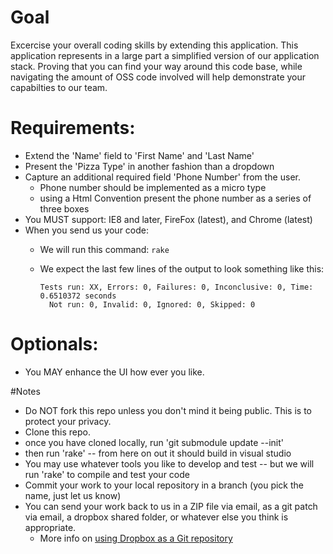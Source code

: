 # Goal

Excercise your overall coding skills by extending this application. This application represents in a large part a simplified version of our application stack. Proving that you can find your way around this code base, while navigating the amount of OSS code involved will help demonstrate your capabilties to our team.

# Requirements:

- Extend the 'Name' field to 'First Name' and 'Last Name'
- Present the 'Pizza Type' in another fashion than a dropdown
- Capture an additional required field 'Phone Number' from the user.
  - Phone number should be implemented as a micro type
  - using a Html Convention present the phone number as a series of three boxes
- You MUST support: IE8 and later, FireFox (latest), and Chrome (latest)
- When you send us your code:
  - We will run this command: `rake`
  - We expect the last few lines of the output to look something like this:
    
    ```
    Tests run: XX, Errors: 0, Failures: 0, Inconclusive: 0, Time: 0.6510372 seconds
      Not run: 0, Invalid: 0, Ignored: 0, Skipped: 0
    ```

# Optionals:

- You MAY enhance the UI how ever you like.

#Notes

- Do NOT fork this repo unless you don't mind it being public. This is to protect your privacy.
- Clone this repo.
- once you have cloned locally, run 'git submodule update --init'
- then run 'rake' -- from here on out it should build in visual studio
- You may use whatever tools you like to develop and test -- but we will run 'rake' to compile and test your code
- Commit your work to your local repository in a branch (you pick the name, just let us know)
- You can send your work back to us in a ZIP file via email, as a git patch via email, a dropbox shared folder, or whatever else you think is appropriate.
   - More info on [using Dropbox as a Git repository](http://rogerstringer.com/2012/04/16/using-dropbox-as-a-git-repository)